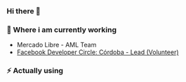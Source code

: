 ### Hi there 👋

### 💼 Where i am currently working 
- Mercado Libre - AML Team
- <a href="https://www.facebook.com/groups/DevCCordoba">Facebook Developer Circle: Córdoba - Lead (Volunteer)</a>&nbsp;&nbsp;

### ⚡ Actually using

